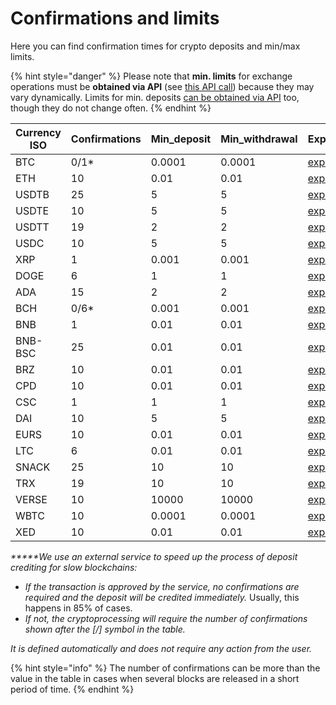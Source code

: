 # Confirmations and limits

Here you can find confirmation times for crypto deposits and min/max limits.

{% hint style="danger" %}
Please note that **min. limits** for exchange operations must be **obtained via API** (see [this API call](api-documentation/api-reference.md#get-list-of-exchangeable-currency-pairs)) because they may vary dynamically. Limits for min. deposits [can be obtained via API](api-documentation/api-reference.md#get-list-of-supported-currencies) too, though they do not change often.
{% endhint %}

<table><thead><tr><th width="156">Currency ISO</th><th width="147">Confirmations</th><th width="129">Min_deposit</th><th>Min_withdrawal</th><th>Explorer</th></tr></thead><tbody><tr><td>BTC</td><td>0/1*</td><td>0.0001</td><td>0.0001</td><td><a href="https://www.blockchain.com/explorer">explorer</a></td></tr><tr><td>ETH</td><td>10</td><td>0.01</td><td>0.01</td><td><a href="http://etherscan.io/">explorer</a></td></tr><tr><td>USDTB</td><td>25</td><td>5</td><td>5</td><td><a href="http://bscscan.com/">explorer</a></td></tr><tr><td>USDTE</td><td>10</td><td>5</td><td>5</td><td><a href="http://etherscan.io/">explorer</a></td></tr><tr><td>USDTT</td><td>19</td><td>2</td><td>2</td><td><a href="https://tronscan.org/">explorer</a></td></tr><tr><td>USDC</td><td>10</td><td>5</td><td>5</td><td><a href="http://etherscan.io/">explorer</a></td></tr><tr><td>XRP</td><td>1</td><td>0.001</td><td>0.001</td><td><a href="https://xrpscan.com/">explorer</a></td></tr><tr><td>DOGE</td><td>6</td><td>1</td><td>1</td><td><a href="https://live.blockcypher.com/doge/">explorer</a></td></tr><tr><td>ADA</td><td>15</td><td>2</td><td>2</td><td><a href="https://cardanoexplorer.com/">explorer</a></td></tr><tr><td>BCH</td><td>0/6*</td><td>0.001</td><td>0.001</td><td><a href="https://explorer.bitcoin.com/bch">explorer</a></td></tr><tr><td>BNB</td><td>1</td><td>0.01</td><td>0.01</td><td><a href="https://explorer.binance.org/">explorer</a></td></tr><tr><td>BNB-BSC</td><td>25</td><td>0.01</td><td>0.01</td><td><a href="https://bscscan.com/">explorer</a></td></tr><tr><td>BRZ</td><td>10</td><td>0.01</td><td>0.01</td><td><a href="http://etherscan.io/">explorer</a></td></tr><tr><td>CPD</td><td>10</td><td>0.01</td><td>0.01</td><td><a href="http://etherscan.io/">explorer</a></td></tr><tr><td>CSC</td><td>1</td><td>1</td><td>1</td><td><a href="https://xrpscan.com/">explorer</a></td></tr><tr><td>DAI</td><td>10</td><td>5</td><td>5</td><td><a href="https://etherscan.io/token/0x6b175474e89094c44da98b954eedeac495271d0f">explorer</a></td></tr><tr><td>EURS</td><td>10</td><td>0.01</td><td>0.01</td><td><a href="http://etherscan.io/">explorer</a></td></tr><tr><td>LTC</td><td>6</td><td>0.01</td><td>0.01</td><td><a href="https://live.blockcypher.com/ltc/">explorer</a></td></tr><tr><td>SNACK</td><td>25</td><td>10</td><td>10</td><td><a href="https://bscscan.com/">explorer</a></td></tr><tr><td>TRX</td><td>19</td><td>10</td><td>10</td><td><a href="https://tronscan.org/">explorer</a></td></tr><tr><td>VERSE</td><td>10</td><td>10000</td><td>10000</td><td><a href="https://etherscan.io/token/0x249cA82617eC3DfB2589c4c17ab7EC9765350a18">explorer</a></td></tr><tr><td>WBTC</td><td>10</td><td>0.0001</td><td>0.0001</td><td><a href="http://etherscan.io/">explorer</a></td></tr><tr><td>XED</td><td>10</td><td>0.01</td><td>0.01</td><td><a href="http://etherscan.io/">explorer</a></td></tr></tbody></table>

_**\***We use an external service to speed up the process of deposit crediting for slow blockchains:_

* _If the transaction is approved by the service, no confirmations are required and the deposit will be credited immediately._ Usually, this happens in 85% of cases.
* _If not, the cryptoprocessing will require the number of confirmations shown after the \[/] symbol in the table._

_It is defined automatically and does not require any action from the user._

{% hint style="info" %}
The number of confirmations can be more than the value in the table in cases when several blocks are released in a short period of time.
{% endhint %}
